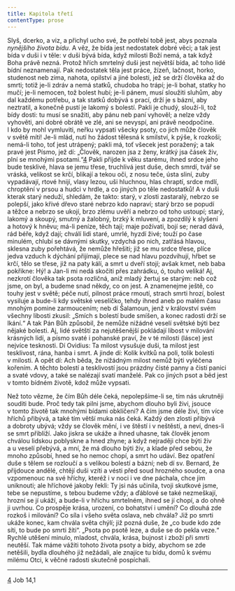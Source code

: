 ```yaml
---
title: Kapitola třetí
contentType: prose
---
```


<section>

Slyš, dcerko, a viz, a přichyl ucho své, že potřebí tobě jest, abys poznala _nynějšího života bídu_. A věz, že bída jest nedostatek dobré věci; a tak jest bída v duši i v těle: v duši bývá bída, když milosti Boží nemá, a tak když Boha právě nezná. Protož hřích smrtelný duši jest největší bída, ač toho lidé bídní neznamenají. Pak nedostatek těla jest práce, žízeň, lačnost, horko, studenost neb zima, nahota, opilství a jiné bolesti, jež se drží člověka až do smrti; totiž je-li zdráv a nemá statků, chudoba ho trápí; je-li bohat, statky ho mučí; je-li nemocen, tož bolest hubí; je-li pánem, musí sloužiti sluhům, aby dal každému potřebu, a tak statků dobývá s prací, drží je s bázní, aby neztratil, a konečně pustí je lakomý s bolestí. Pakli je chudý, slouží-li, tož bídy dosti: tu musí se snažiti, aby pánu neb paní vyhověl; a nelze vždy vyhověti, ani dobré obrátě ve zlé, ani se nevyspí, ani právě neodpočine. I kdo by mohl vymluviti, neřku vypsati všecky psoty, co jich může člověk v světě míti! Je-li mlád, nutí ho žádost tělesná k smilství, k pýše, k rozkoši; nemá-li toho, toť jest utrápený; pakli má, toť všecek jest poražený; a tak pravé jest Písmo, jež dí: „Člověk, narozen jsa z ženy, krátký jsa čásek živ, plní se mnohými psotami.“[4](./resources/undefined) Pakli přijde k věku starému, ihned srdce jeho bude tesklivé, hlava se jemu třese, truchlivá jest duše, dech smrdí, tvář se vráská, velikost se krčí, blikají a tekou oči, z nosu teče, ústa sliní, zuby vypadávají, rtové hnijí, vlasy lezou, uši hluchnou, hlas chraptí, srdce mdlí, chroptění v prsou a hudci v hrdle, a co jiných po těle nedostatků! A v duši kterak starý neduží, shledám, že takto: starý, v zlosti zastaralý, nebrzo se polepší, jako křivé dřevo staré nebrzo kdo napraví; starý brzo se popudí a těžce a nebrzo se ukojí, brzo zlému uvěří a nebrzo od toho ustoupí; starý, lakomý a skoupý, smutný a žalobný, brzký k mluvení, a zpozdilý k slyšení a hotový k hněvu; má-li peníze, těch tají; maje požívati, bojí se; nerad dává, rád béře, když dají; chválí lidi staré, umrlé, hyzdí živé; touží po čase minulém, chlubí se dávnými skutky, vzdychá po nich, zatřásá hlavou, sklesna zuby pořehtává, že nemůže hřešiti; již se mu srdce třese, plíce jedva vzduch k dýchání přijímají, plece se nad hlavu pozdvihují, hřbet se krčí, tělo se třese, již na paty kálí, a smrt u dveří stojí; avšak kmet, neb baba pokřikne: Hý! a Jan-li mi nedá skočiti přes zahrádku, ó, touho veliká! Aj, nezkrotí člověka tak psota rozličná, aniž mladý žertuj se starým: neb což jsme, on byl, a budeme snad někdy, co on jest. A znamenejme ještě, co touhy jest v světě; péče nutí, pilnost práce rmoutí, strach smrti hrozí, bolest vysiluje a bude-li kdy světské veselíčko, tehdy ihned aneb po malém času mnohým pomine zarmoucením; neb dí Šalamoun, jenž v království svém všechny libosti zkusil: „Smích s bolestí bude smíšen, a konec radosti drží se lkání.“ A tak Pán Bůh způsobil, že nemůže nižádné veselí světské býti bez nějaké bolesti. Aj, lidé světští za nejutěšenější pokládají libost v milování krásných lidí, a písmo svaté i pohanské praví, že v té milosti (lásce) jest nejvíce tesknosti. Dí Ovidius: Ta milost vysušuje duši, ta milost jest tesklivost, rána, hanba i smrt. A jinde dí: Kolik kvítků na poli, tolik bolesti v milosti. A opět dí: Ach běda, že nižádným milost nemůž býti vyléčena kořením. A těchto bolestí a tesklivostí jsou prázdny čisté panny a čistí panici a svaté vdovy, a také se nalézají svatí manželé. Pak co jiných psot a běd jest v tomto bídném životě, kdož může vypsati.

Než toto vězme, že čím Bůh déle čeká, nepolepšíme-li se, tím nás ukrutněji souditi bude. Proč tedy tak pilni jsme, abychom dlouho byli živi, jsouce v tomto životě tak mnohými bídami obklíčeni? A čím jsme déle živi, tím více hříchů přibývá, a také tím větší muka nás čeká. Každý den zlosti přibývá a dobroty ubývá; vždy se člověk mění, i ve štěstí i v neštěstí, a neví, dnes-li se smrt přibliží. Jako jiskra se ukáže a ihned uhasne, tak člověk jenom chválou lidskou poblyskne a hned zhyne; a když nejraději chce býti živ a u veselí přebývá, a mní, že má dlouho býti živ, a klade před sebou, že mnoho způsobí, hned se ho nemoc chopí, a smrt ho udáví. Bez opatření duše s tělem se rozloučí a s velikou bolestí a bázní; neb dí sv. Bernard, že přijdouce andělé, chtějí duši vzíti a vésti před soud hrozného soudce, a ona vzpomenouc na své hříchy, kteréž i v noci i ve dne páchala, chce jim uniknouti; ale hříchové jakoby řekli: Ty jsi nás učinila, tvoji skutkové jsme, tebe se nepustíme, s tebou budeme vždy; a ďáblové se také nezmeškají, hrozní se jí ukáží, a bude-li v hříchu smrtelném, ihned se jí chopí, a do ohně ji uvrhou. Co prospěje krása, urození, co bohatství i umění? Co dlouhá zde rozkoš i milování? Co síla i všeho světa oslava, neb chvála? Již po smrti ukáže konec, kam chvála světa chýlí; již pozná duše, že „co bude kdo zde síti, to bude po smrti žíti“. „Psota po psotě leze, a duše se do pekla veze.“ Rychlé utěšení minulo, mladost, chvála, krása, bujnost i zboží při smrti neutěší. Tak máme vážiti tohoto života psoty a bídy, abychom se zde netěšili, bydla dlouhého již nežádali, ale znajíce tu bídu, domů k svému milému Otci, k věčné radosti skutečně pospíchali.

* * *

[4](./resources/undefined) Job 14,1

</section>
